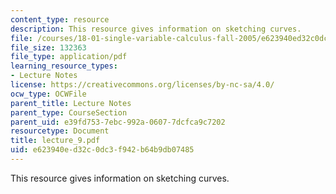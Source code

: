```yaml
---
content_type: resource
description: This resource gives information on sketching curves.
file: /courses/18-01-single-variable-calculus-fall-2005/e623940ed32c0dc3f942b64b9db07485_lecture_9.pdf
file_size: 132363
file_type: application/pdf
learning_resource_types:
- Lecture Notes
license: https://creativecommons.org/licenses/by-nc-sa/4.0/
ocw_type: OCWFile
parent_title: Lecture Notes
parent_type: CourseSection
parent_uid: e39fd753-7ebc-992a-0607-7dcfca9c7202
resourcetype: Document
title: lecture_9.pdf
uid: e623940e-d32c-0dc3-f942-b64b9db07485
---
```

This resource gives information on sketching curves.